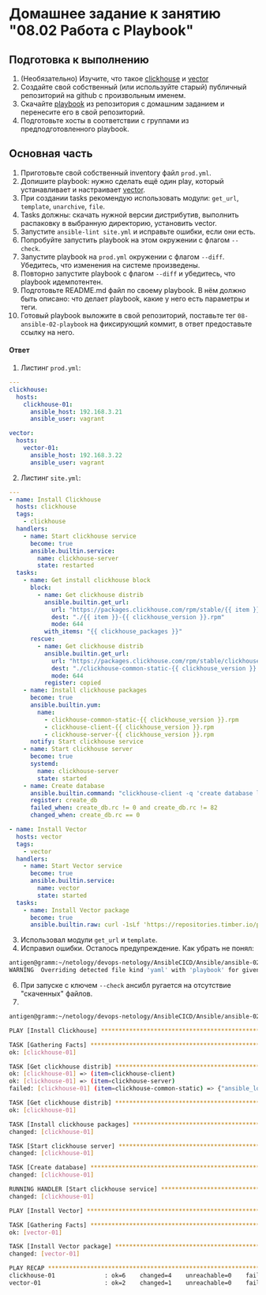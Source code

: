 # Домашнее задание к занятию "08.02 Работа с Playbook"

## Подготовка к выполнению

1. (Необязательно) Изучите, что такое [clickhouse](https://www.youtube.com/watch?v=fjTNS2zkeBs) и [vector](https://www.youtube.com/watch?v=CgEhyffisLY)
2. Создайте свой собственный (или используйте старый) публичный репозиторий на github с произвольным именем.
3. Скачайте [playbook](./playbook/) из репозитория с домашним заданием и перенесите его в свой репозиторий.
4. Подготовьте хосты в соответствии с группами из предподготовленного playbook.

## Основная часть

1. Приготовьте свой собственный inventory файл `prod.yml`.
2. Допишите playbook: нужно сделать ещё один play, который устанавливает и настраивает [vector](https://vector.dev).
3. При создании tasks рекомендую использовать модули: `get_url`, `template`, `unarchive`, `file`.
4. Tasks должны: скачать нужной версии дистрибутив, выполнить распаковку в выбранную директорию, установить vector.
5. Запустите `ansible-lint site.yml` и исправьте ошибки, если они есть.
6. Попробуйте запустить playbook на этом окружении с флагом `--check`.
7. Запустите playbook на `prod.yml` окружении с флагом `--diff`. Убедитесь, что изменения на системе произведены.
8. Повторно запустите playbook с флагом `--diff` и убедитесь, что playbook идемпотентен.
9. Подготовьте README.md файл по своему playbook. В нём должно быть описано: что делает playbook, какие у него есть параметры и теги.
10. Готовый playbook выложите в свой репозиторий, поставьте тег `08-ansible-02-playbook` на фиксирующий коммит, в ответ предоставьте ссылку на него.

#### Ответ
1. Листинг `prod.yml`:
```yaml
---
clickhouse:
  hosts:
    clickhouse-01:
      ansible_host: 192.168.3.21
      ansible_user: vagrant

vector:
  hosts:
    vector-01:
      ansible_host: 192.168.3.22
      ansible_user: vagrant
```
2. Листинг `site.yml`:
```yaml
---
- name: Install Clickhouse
  hosts: clickhouse
  tags:
    - clickhouse
  handlers:
    - name: Start clickhouse service
      become: true
      ansible.builtin.service:
        name: clickhouse-server
        state: restarted
  tasks:
    - name: Get install clickhouse block
      block:
        - name: Get clickhouse distrib
          ansible.builtin.get_url:
            url: "https://packages.clickhouse.com/rpm/stable/{{ item }}-{{ clickhouse_version }}.noarch.rpm"
            dest: "./{{ item }}-{{ clickhouse_version }}.rpm"
            mode: 644
          with_items: "{{ clickhouse_packages }}"
      rescue:
        - name: Get clickhouse distrib
          ansible.builtin.get_url:
            url: "https://packages.clickhouse.com/rpm/stable/clickhouse-common-static-{{ clickhouse_version }}.x86_64.rpm"
            dest: "./clickhouse-common-static-{{ clickhouse_version }}.rpm"
            mode: 644
          register: copied
    - name: Install clickhouse packages
      become: true
      ansible.builtin.yum:
        name:
          - clickhouse-common-static-{{ clickhouse_version }}.rpm
          - clickhouse-client-{{ clickhouse_version }}.rpm
          - clickhouse-server-{{ clickhouse_version }}.rpm
      notify: Start clickhouse service
    - name: Start clickhouse server
      become: true
      systemd:
        name: clickhouse-server
        state: started
    - name: Create database
      ansible.builtin.command: "clickhouse-client -q 'create database logs;'"
      register: create_db
      failed_when: create_db.rc != 0 and create_db.rc != 82
      changed_when: create_db.rc == 0

- name: Install Vector
  hosts: vector
  tags:
    - vector
  handlers:
    - name: Start Vector service
      become: true
      ansible.builtin.service:
        name: vector
        state: started
  tasks:
    - name: Install Vector package
      become: true
      ansible.builtin.raw: curl -1sLf 'https://repositories.timber.io/public/vector/cfg/setup/bash.rpm.sh'
```
3. Использовал модули `get_url` и `template`.
5. Исправил ошибки. Осталось предупреждение. Как убрать не понял:
```bash
antigen@gramm:~/netology/devops-netology/AnsibleCICD/Ansible/ansible-02-playbook/src/ansible/playbook$ ansible-lint site.yml 
WARNING  Overriding detected file kind 'yaml' with 'playbook' for given positional argument: site.yml
```
6. При запуске с ключем `--check` ансибл ругается на отсутствие "скаченных" файлов.
7. 
```bash
antigen@gramm:~/netology/devops-netology/AnsibleCICD/Ansible/ansible-02-playbook/src$ ansible-playbook ansible/playbook/site.yml -i ansible/playbook/inventory/prod.yml

PLAY [Install Clickhouse] **********************************************************************************************************************************************************************************************

TASK [Gathering Facts] *************************************************************************************************************************************************************************************************
ok: [clickhouse-01]

TASK [Get clickhouse distrib] ******************************************************************************************************************************************************************************************
ok: [clickhouse-01] => (item=clickhouse-client)
ok: [clickhouse-01] => (item=clickhouse-server)
failed: [clickhouse-01] (item=clickhouse-common-static) => {"ansible_loop_var": "item", "changed": false, "dest": "./clickhouse-common-static-22.3.3.44.rpm", "elapsed": 0, "gid": 1000, "group": "vagrant", "item": "clickhouse-common-static", "mode": "01204", "msg": "Request failed", "owner": "vagrant", "response": "HTTP Error 404: Not Found", "secontext": "unconfined_u:object_r:user_home_t:s0", "size": 246310036, "state": "file", "status_code": 404, "uid": 1000, "url": "https://packages.clickhouse.com/rpm/stable/clickhouse-common-static-22.3.3.44.noarch.rpm"}                                                                                    

TASK [Get clickhouse distrib] ******************************************************************************************************************************************************************************************
ok: [clickhouse-01]

TASK [Install clickhouse packages] *************************************************************************************************************************************************************************************
changed: [clickhouse-01]

TASK [Start clickhouse server] *****************************************************************************************************************************************************************************************
changed: [clickhouse-01]

TASK [Create database] *************************************************************************************************************************************************************************************************
changed: [clickhouse-01]

RUNNING HANDLER [Start clickhouse service] *****************************************************************************************************************************************************************************
changed: [clickhouse-01]

PLAY [Install Vector] **************************************************************************************************************************************************************************************************

TASK [Gathering Facts] *************************************************************************************************************************************************************************************************
ok: [vector-01]

TASK [Install Vector package] ******************************************************************************************************************************************************************************************
changed: [vector-01]

PLAY RECAP *************************************************************************************************************************************************************************************************************
clickhouse-01              : ok=6    changed=4    unreachable=0    failed=0    skipped=0    rescued=1    ignored=0   
vector-01                  : ok=2    changed=1    unreachable=0    failed=0    skipped=0    rescued=0    ignored=0   
```
